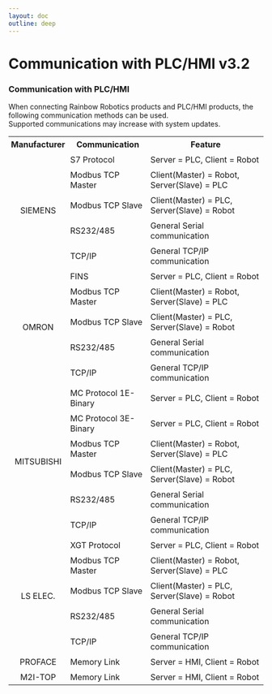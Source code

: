 ```yaml
---
layout: doc
outline: deep
---
```


# Communication with PLC/HMI v3.2

### Communication with PLC/HMI

When connecting Rainbow Robotics products and PLC/HMI products, the following communication methods can be used.<br>
Supported communications may increase with system updates.

<table class="th-align">
    <tr>
        <th>Manufacturer</th>
        <th>Communication</th>
        <th>Feature</th>
    </tr>
    <tr>
        <td class="sub-title" rowspan="5">SIEMENS</td>
        <td>S7 Protocol</td>
        <td>Server = PLC, Client = Robot</td>
    </tr>
    <tr>
        <td>Modbus TCP Master</td>
        <td>Client(Master) = Robot, Server(Slave) = PLC</td>
    </tr>
    <tr>
        <td>Modbus TCP Slave</td>
        <td>Client(Master) = PLC, Server(Slave) = Robot</td>
    </tr>
    <tr>
        <td>RS232/485</td>
        <td>General Serial communication</td>
    </tr>
    <tr>
        <td>TCP/IP</td>
        <td>General TCP/IP communication</td>
    </tr>
    <tr>
        <td class="sub-title" rowspan="5">OMRON</td>
        <td>FINS</td>
        <td>Server = PLC, Client = Robot</td>
    </tr>
    <tr>
        <td>Modbus TCP Master</td>
        <td>Client(Master) = Robot, Server(Slave) = PLC</td>
    </tr>
    <tr>
        <td>Modbus TCP Slave</td>
        <td>Client(Master) = PLC, Server(Slave) = Robot</td>
    </tr>
    <tr>
        <td>RS232/485</td>
        <td>General Serial communication</td>
    </tr>
    <tr>
        <td>TCP/IP</td>
        <td>General TCP/IP communication</td>
    </tr>
    <tr>
        <td class="sub-title" rowspan="6">MITSUBISHI</td>
        <td>MC Protocol 1E-Binary</td>
        <td>Server = PLC, Client = Robot</td>
    </tr>
    <tr>
        <td>MC Protocol 3E-Binary</td>
        <td>Server = PLC, Client = Robot</td>
    </tr>
    <tr>
        <td>Modbus TCP Master</td>
        <td>Client(Master) = Robot, Server(Slave) = PLC</td>
    </tr>
    <tr>
        <td>Modbus TCP Slave</td>
        <td>Client(Master) = PLC, Server(Slave) = Robot</td>
    </tr>
    <tr>
        <td>RS232/485</td>
        <td>General Serial communication</td>
    </tr>
    <tr>
        <td>TCP/IP</td>
        <td>General TCP/IP communication</td>
    </tr>
    <tr>
        <td class="sub-title" rowspan="5">LS ELEC.</td>
        <td>XGT Protocol</td>
        <td>Server = PLC, Client = Robot</td>
    </tr>
    <tr>
        <td>Modbus TCP Master</td>
        <td>Client(Master) = Robot, Server(Slave) = PLC</td>
    </tr>
    <tr>
        <td>Modbus TCP Slave</td>
        <td>Client(Master) = PLC, Server(Slave) = Robot</td>
    </tr>
    <tr>
        <td>RS232/485</td>
        <td>General Serial communication</td>
    </tr>
    <tr>
        <td>TCP/IP</td>
        <td>General TCP/IP communication</td>
    </tr>
    <tr>
        <td class="sub-title">PROFACE</td>
        <td>Memory Link</td>
        <td>Server = HMI, Client = Robot</td>
    </tr>
    <tr>
        <td class="sub-title">M2I-TOP</td>
        <td>Memory Link</td>
        <td>Server = HMI, Client = Robot</td>
    </tr>
</table>

<style scoped>
th,
td {
  padding: 5px;
}

.sub-title {
  text-align: center;
}
</style>
